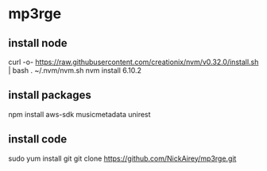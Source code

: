 # mp3rge

## install node
curl -o- https://raw.githubusercontent.com/creationix/nvm/v0.32.0/install.sh | bash
. ~/.nvm/nvm.sh
nvm install 6.10.2

## install packages
npm install aws-sdk musicmetadata unirest

## install code
sudo yum install git
git clone https://github.com/NickAirey/mp3rge.git




